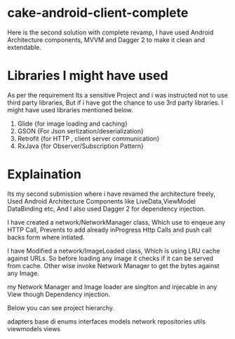 # cake-android-client-complete

Here is the second solution with complete revamp, I have used Android Architecture components, MVVM and Dagger 2 to make it clean and extendable.


# Libraries I might have used
As per the requirement Its a sensitive Project and i was instructed not to use third party libraries, But if i have got the chance to use 3rd party libraries. I might have used libraries mentioned below.

1. Glide {for image loading and caching}
2. GSON {For Json serlization/deserialization}
3. Retrofit {for HTTP , client server communication}
4. RxJava {for Observer/Subscription Pattern}


# Explaination
Its my second submission where i have revamed the architecture freely, Used Android Architecture Components like LiveData,ViewModel DataBinding etc, And I also used Dagger 2 for dependency injection. 

I have created a network/NetworkManager class, Which use to enqeue any HTTP Call, Prevents to add already inProgress Http Calls and push call backs form where intiated.

I have Modified a network/ImageLoaded class, Which is using LRU cache against URLs. So before loading any image it checks if it can be served from cache. Other wise invoke Network Manager to get the bytes against any Image.

my Network Manager and Image loader are singlton and injecable in any View though Dependency injection.

Below you can see project hierarchy.

adapters
base
di
enums
interfaces
models
network
repositories
utils
viewmodels
views

